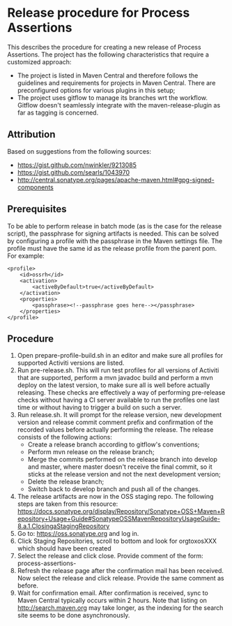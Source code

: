 # Release procedure for Process Assertions

This describes the procedure for creating a new release of Process Assertions. The project has the following characteristics that require a customized approach:
* The project is listed in Maven Central and therefore follows the guidelines and requirements for projects in Maven Central. There are preconfigured options for various plugins in this setup;
* The project uses gitflow to manage its branches wrt the workflow. Gitflow doesn't seamlessly integrate with the maven-release-plugin as far as tagging is concerned. 

## Attribution
Based on suggestions from the following sources:
* https://gist.github.com/nwinkler/9213085
* https://gist.github.com/searls/1043970
* http://central.sonatype.org/pages/apache-maven.html#gpg-signed-components

## Prerequisites
To be able to perform release in batch mode (as is the case for the release script), the passphrase for signing artifacts is needed. This can be solved by configuring a profile with the passphrase in the Maven settings file. The profile must have the same id as the release profile from the parent pom. For example:

    <profile>
        <id>ossrh</id>
        <activation>
            <activeByDefault>true</activeByDefault>
        </activation>
        <properties>
            <passphrase><!--passphrase goes here--></passphrase>
        </properties>
    </profile>

## Procedure
1. Open prepare-profile-build.sh in an editor and make sure all profiles for supported Activiti versions are listed.
2. Run pre-release.sh. 
    This will run test profiles for all versions of Activiti that are supported, perform a mvn javadoc build and perform a mvn deploy on the latest version, to make sure all is well before actually releasing.
    These checks are effectively a way of performing pre-release checks without having a CI server available to run the profiles one last time or without having to trigger a build on such a server.
3. Run release.sh. It will prompt for the release version, new development version and release commit comment prefix and confirmation of the recorded values before actually performing the release. The release consists of the following actions:
    * Create a release branch according to gitflow's conventions;
    * Perform mvn release on the release branch;
    * Merge the commits performed on the release branch into develop and master, where master doesn't receive the final commit, so it sticks at the release version and not the next development version;
    * Delete the release branch;
    * Switch back to develop branch and push all of the changes.
5. The release artifacts are now in the OSS staging repo. The following steps are taken from this resource: https://docs.sonatype.org/display/Repository/Sonatype+OSS+Maven+Repository+Usage+Guide#SonatypeOSSMavenRepositoryUsageGuide-8.a.1.ClosingaStagingRepository
6. Go to: https://oss.sonatype.org and log in.
7. Click Staging Repositories, scroll to bottom and look for orgtoxosXXX which should have been created
8. Select the release and click close. Provide comment of the form: process-assertions-<version>
9. Refresh the release page after the confirmation mail has been received. Now select the release and click release. Provide the same comment as before. 
10. Wait for confirmation email. After confirmation is received, sync to Maven Central typically occurs within 2 hours. Note that listing on http://search.maven.org may take longer, as the indexing for the search site seems to be done asynchronously.